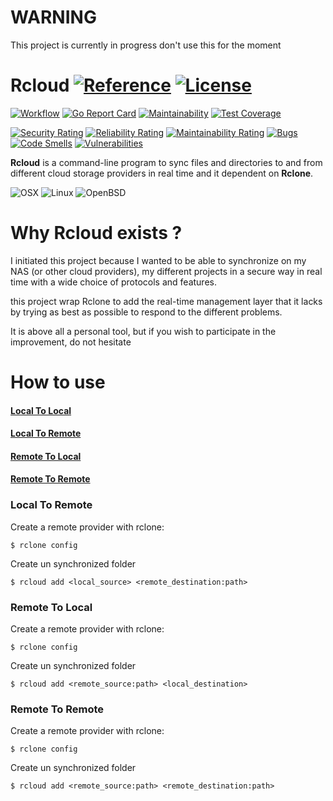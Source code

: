 # WARNING
This project is currently in progress don't use this for the moment

# Rcloud [![Reference](https://pkg.go.dev/badge/github.com/anotherhope/rcloud.svg)](https://pkg.go.dev/github.com/anotherhope/rcloud) [![License](https://img.shields.io:/github/license/anotherhope/rcloud)](https://github.com/anotherhope/rcloud/blob/main/LICENSE.md)

[![Workflow](https://img.shields.io:/github/workflow/status/anotherhope/rcloud/Go)](https://github.com/anotherhope/rcloud/actions/workflows/go.yml)
[![Go Report Card](https://goreportcard.com/badge/github.com/anotherhope/rcloud)](https://goreportcard.com/report/github.com/anotherhope/rcloud)
[![Maintainability](https://api.codeclimate.com/v1/badges/d5102bdf5504b9ce56ce/maintainability)](https://codeclimate.com/github/anotherhope/rcloud/maintainability)
[![Test Coverage](https://api.codeclimate.com/v1/badges/d5102bdf5504b9ce56ce/test_coverage)](https://codeclimate.com/github/anotherhope/rcloud/test_coverage)

[![Security Rating](https://sonarcloud.io/api/project_badges/measure?project=anotherhope_rcloud&metric=security_rating)](https://sonarcloud.io/summary/new_code?id=anotherhope_rcloud)
[![Reliability Rating](https://sonarcloud.io/api/project_badges/measure?project=anotherhope_rcloud&metric=reliability_rating)](https://sonarcloud.io/summary/new_code?id=anotherhope_rcloud)
[![Maintainability Rating](https://sonarcloud.io/api/project_badges/measure?project=anotherhope_rcloud&metric=sqale_rating)](https://sonarcloud.io/summary/new_code?id=anotherhope_rcloud)
[![Bugs](https://sonarcloud.io/api/project_badges/measure?project=anotherhope_rcloud&metric=bugs)](https://sonarcloud.io/summary/new_code?id=anotherhope_rcloud)
[![Code Smells](https://sonarcloud.io/api/project_badges/measure?project=anotherhope_rcloud&metric=code_smells)](https://sonarcloud.io/summary/new_code?id=anotherhope_rcloud)
[![Vulnerabilities](https://sonarcloud.io/api/project_badges/measure?project=anotherhope_rcloud&metric=vulnerabilities)](https://sonarcloud.io/summary/new_code?id=anotherhope_rcloud)

**Rcloud** is a command-line program to sync files and directories to and from different cloud storage providers in real time and it dependent on **Rclone**.

[//]:![Windows](https://img.shields.io/badge/Windows%20(amd%7Carm)-595959?logo=windows&logoColor=F0F0F0)
![OSX](https://img.shields.io/badge/OSX%20(amd%7Carm)-595959?logo=apple&logoColor=F0F0F0)
![Linux](https://img.shields.io/badge/Linux%20(amd%7Carm)-595959?logo=linux&logoColor=F0F0F0)
![OpenBSD](https://img.shields.io/badge/OpenBSD%20(amd%7Carm)-595959?logo=openbsd&logoColor=F0F0F0)

# Why Rcloud exists ?
I initiated this project because I wanted to be able to synchronize on my NAS (or other cloud providers), my different projects in a secure way in real time with a wide choice of protocols and features.

this project wrap Rclone to add the real-time management layer that it lacks by trying as best as possible to respond to the different problems.

It is above all a personal tool, but if you wish to participate in the improvement, do not hesitate

# How to use
#### [Local To Local](pages/local-to-local.md "Documentation: Rcloud Local To Local")
#### [Local To Remote](pages/local-to-remote.md "Documentation: Rcloud Local To Remote")
#### [Remote To Local](pages/remote-to-local.md "Documentation: Rcloud Remote To Local")
#### [Remote To Remote](pages/remote-to-remote.md "Documentation: Rcloud Remote To Remote")
### Local To Remote
Create a remote provider with rclone: 
```
$ rclone config
```
Create un synchronized folder
```
$ rcloud add <local_source> <remote_destination:path>
```
### Remote To Local
Create a remote provider with rclone: 
```
$ rclone config
```
Create un synchronized folder
```
$ rcloud add <remote_source:path> <local_destination>
```
### Remote To Remote
Create a remote provider with rclone: 
```
$ rclone config
```
Create un synchronized folder
```
$ rcloud add <remote_source:path> <remote_destination:path>
```